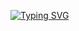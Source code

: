 [![Typing SVG](https://readme-typing-svg.demolab.com?font=Times+New+Rome&pause=1000&color=0BF704&multiline=true&width=1000&height=150&lines=I+am+an+amateur+web+developer%2C+graphic+designer%2C+writer%2C+and+filmmaker;I+am+certified+in+The+Fundamentals+Of+HTML%2C+CSS%2C+And+Javascript+and+Advanced+Javascript;As+well+as+Adobe+Photoshop%2C+Adobe+Premier+Pro%2C+and+Adobe+Video+Design;(Just+to+brag)+I+graduated+High+School+a+year+early+with+A-B+Honor+roll+and+a+3.7%2B+GPA;I+run+multiple+YouTube+channels+that+I+love;Hope+You+enjoy+my+nonsense+here)](https://git.io/typing-svg)
